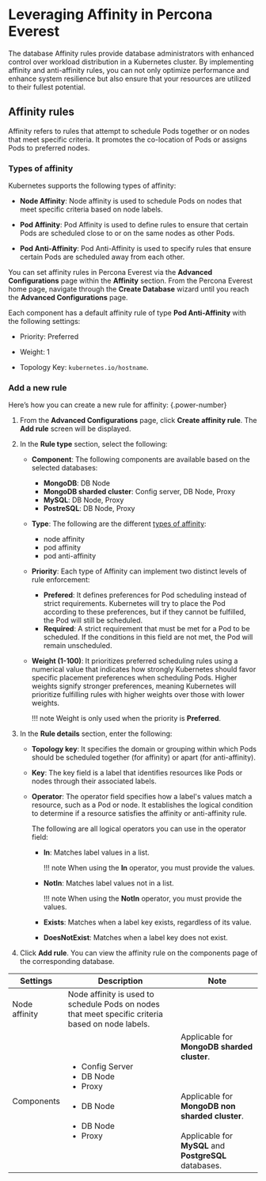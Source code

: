 #  Leveraging Affinity in Percona Everest

The database Affinity rules provide database administrators with enhanced control over workload distribution in a Kubernetes cluster. By implementing affinity and anti-affinity rules, you can not only optimize performance and enhance system resilience but also ensure that your resources are utilized to their fullest potential.

## Affinity rules

Affinity refers to rules that attempt to schedule Pods together or on nodes that meet specific criteria. It promotes the co-location of Pods or assigns Pods to preferred nodes.

### Types of affinity

Kubernetes supports the following types of affinity:

- **Node Affinity**: Node affinity is used to schedule Pods on nodes that meet specific criteria based on node labels.
    
- **Pod Affinity**: Pod Affinity is used to define rules to ensure that certain Pods are scheduled close to or on the same nodes as other Pods.
    
- **Pod Anti-Affinity**: Pod Anti-Affinity is used to specify rules that ensure certain Pods are scheduled away from each other.


You can set affinity rules in Percona Everest via the **Advanced Configurations** page within the **Affinity** section. From the Percona Everest home page, navigate through the **Create Database** wizard until you reach the **Advanced Configurations** page.

Each component has a default affinity rule of type **Pod Anti-Affinity** with the following settings: 

- Priority: Preferred

- Weight: 1

- Topology Key: `kubernetes.io/hostname`.

### Add a new rule

Here’s how you can create a new rule for affinity:
{.power-number}

1. From the **Advanced Configurations** page, click **Create affinity rule**. The **Add rule** screen will be displayed.

2. In the **Rule type** section, select the following:

    - **Component**: The following components are available based on the selected databases:
    
        - **MongoDB**: DB Node
        - **MongoDB sharded cluster**: Config server, DB Node, Proxy
        - **MySQL**: DB Node, Proxy
        - **PostreSQL**: DB Node, Proxy

    - **Type**: The following are the different [types of affinity](#types-of-affinity):

        - node affinity
        - pod affinity
        - pod anti-affinity

    - **Priority**: Each type of Affinity can implement two distinct levels of rule enforcement:
        
        - **Prefered**: It defines preferences for Pod scheduling instead of strict requirements. Kubernetes will try to place the Pod according to these preferences, but if they cannot be fulfilled, the Pod will still be scheduled.    
        - **Required**: A strict requirement that must be met for a Pod to be scheduled. If the conditions in this field are not met, the Pod will remain unscheduled.

    - **Weight (1-100)**: It prioritizes preferred scheduling rules using a numerical value that indicates how strongly Kubernetes should favor specific placement preferences when scheduling Pods. Higher weights signify stronger preferences, meaning Kubernetes will prioritize fulfilling rules with higher weights over those with lower weights. 
    
        !!! note
            Weight is only used when the priority is **Preferred**.

3. In the **Rule details** section, enter the following:

    - **Topology key**: It specifies the domain or grouping within which Pods should be scheduled together (for affinity) or apart (for anti-affinity).
    
    - **Key**: The key field is a label that identifies resources like Pods or nodes through their associated labels.

    - **Operator**: The operator field specifies how a label's values match a resource, such as a Pod or node. It establishes the logical condition to determine if a resource satisfies the affinity or anti-affinity rule.

        The following are all logical operators you can use in the operator field:

        - **In**: Matches label values in a list.

            !!! note
                When using the **In** operator, you must provide the values.
        
        - **NotIn**: Matches label values not in a list.

            !!! note
                When using the **NotIn** operator, you must provide the values.

        - **Exists**: Matches when a label key exists, regardless of its value.

        - **DoesNotExist**: Matches when a label key does not exist.	


4. Click **Add rule**. You can view the affinity rule on the components page of the corresponding database.


|**Settings**|**Description**|**Note**|
|------------|-------------|---------------|
|Node affinity|Node affinity is used to schedule Pods on nodes that meet specific criteria based on node labels.|   |
|Components|<ul><li>Config Server</li><li>DB Node</li><li>Proxy</br></br></li><li>DB Node</br><br></li><li>DB Node</li><li>Proxy</li></ul>|Applicable for **MongoDB sharded cluster**.<br/></br></br></br>Applicable for **MongoDB non sharded cluster**.</br></br>Applicable for **MySQL** and **PostgreSQL** databases.|



 











